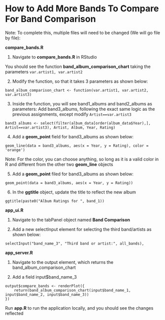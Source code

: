 # How to Add More Bands To Compare For Band Comparison

Note: To complete this, multiple files will need to be changed (We will go file by file):

**compare_bands.R**
1) Navigate to **compare_bands.R** in RStudio

You should see the function **band_album_comparison_chart** taking the parameters
`var.artist1, var.artist2`

2) Modify the function, so that it takes 3 parameters as shown below:

```
band_album_comparison_chart <- function(var.artist1, var.artist2, var.artist3)
```

3) Inside the function, you will see band1_albums and band2_albums as parameters: Add band3_albums, following the exact same logic as the previous assignments, except modify `Artist==var.artist3`

```
band3_albums <- select(filter(album_data[order(album_data$Year),], Artist==var.artist3), Artist, Album, Year, Rating)

```

4) Add a **geom_point** field for band3_albums as shown below:

```
geom_line(data = band3_albums, aes(x = Year, y = Rating), color = 'orange')
```

Note: For the color, you can choose anything, so long as it is a valid color in R and different from the other two **geom_line** objects

5) Add a **geom_point** filed for band3_albums as shown below:

```
geom_point(data = band3_albums, aes(x = Year, y = Rating))
```

6) In the **ggtitle** object, update the title to reflect the new album

```
ggtitle(paste0("Album Ratings for ", band_1)) 
```
<!-- Update the code to reflect this when you get on your machine -->


**app_ui.R**
1) Navigate to the tabPanel object named **Band Comparison**

2) Add a new selectInput element for selecting the third band/artists as shown below:
```
selectInput("band_name_3", "Third band or artist:", all_bands),
```
**app_server.R**
1) Navigate to the output element, which returns the band_album_comparison_chart

2) Add a field input$band_name_3

```
output$compare_bands <- renderPlot({
    return(band_album_comparison_chart(input$band_name_1, input$band_name_2, input$band_name_3))
})
```

Run **app.R** to run the application locally, and you should see the changes reflected

